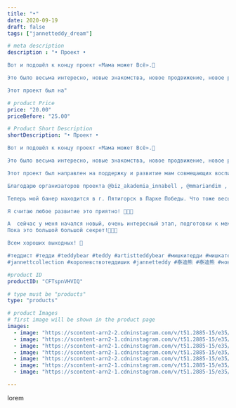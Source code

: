 ```yaml
---
title: "•"
date: 2020-09-19
draft: false
tags: ["jannetteddy_dream"]

# meta description
description : "• Проект •

Вот и подошёл к концу проект «Мама может Всё».💞

Это было весьма интересно, новые знакомства, новое продвижение, новое развитие!

Этот проект был на"

# product Price
price: "20.00"
priceBefore: "25.00"

# Product Short Description
shortDescription: "• Проект •

Вот и подошёл к концу проект «Мама может Всё».💞

Это было весьма интересно, новые знакомства, новое продвижение, новое развитие!

Этот проект был направлен на поддержку и развитие мам совмещающих воспитание деток и ведущий свой бизнес.

Благодарю организаторов проекта @biz_akademia_innabell , @mmariandim , было здОрово!💞

Теперь мой банер находится в г. Пятигорск в Парке Победы. Что тоже весьма приятно!🥰

Я считаю любое развитие это приятно! 🤍🤎🧡

А  сейчас у меня начался новый, очень интересный этап, подготовки к международной выставки🤞🏻🍀🤫!
Пока это большой большой секрет!🤎🧡🤍

Всем хороших выходных! 🤗

#теддист #тедди #teddybear #teddy #artistteddybear #мишкитедди #мишкатедди #teddybear🐻 #teddy🐻 #teddy_bear #teddybearlove #artistteddybear #artistteddy #своимируками #ручнаяработа #моявесна #распродажа #медведиспасутмир #коллекционныемишкитедди #коллекционныетедди #jannettcollection #королевствотеддишик 
#jannettcollection #королевствотеддишик #jannetteddy #泰迪熊 #泰迪熊 #новаяколлекция #мамаможетвсе"

#product ID
productID: "CFTspnVHVIQ"

# type must be "products"
type: "products"

# product Images
# first image will be shown in the product page
images:
  - image: "https://scontent-arn2-2.cdninstagram.com/v/t51.2885-15/e35/s1080x1080/119888676_1061952354227360_3899472838823535858_n.jpg?_nc_ht=scontent-arn2-2.cdninstagram.com&_nc_cat=108&_nc_ohc=pgIJmu65RcsAX9hEXwu&tp=1&oh=66adfa71e1129fc9549c3fac85185376&oe=605A128A&ig_cache_key=MjQwMTQ1OTM5Nzk1NDgzNjkzOA%3D%3D.2"
  - image: "https://scontent-arn2-1.cdninstagram.com/v/t51.2885-15/e35/s1080x1080/119789507_190811025934891_2841700723579581671_n.jpg?_nc_ht=scontent-arn2-1.cdninstagram.com&_nc_cat=107&_nc_ohc=-mp_-LaWT38AX8nZtUZ&tp=1&oh=832a1b362451c796a5c10cd6aa9d4a3b&oe=605A6099&ig_cache_key=MjQwMTQ1OTM5ODAwNTEwOTk0Ng%3D%3D.2"
  - image: "https://scontent-arn2-1.cdninstagram.com/v/t51.2885-15/e35/s1080x1080/119720758_194626292073747_4097081201828511175_n.jpg?_nc_ht=scontent-arn2-1.cdninstagram.com&_nc_cat=103&_nc_ohc=HakT04qLvSkAX-ER7rK&tp=1&oh=d286560a4f5e933cee998463fbf9770a&oe=605D1607&ig_cache_key=MjQwMTQ1OTM5Nzk3MTYzNzY1MA%3D%3D.2"
  - image: "https://scontent-arn2-1.cdninstagram.com/v/t51.2885-15/e35/s1080x1080/119779217_175174177442836_1326120074852573304_n.jpg?_nc_ht=scontent-arn2-1.cdninstagram.com&_nc_cat=104&_nc_ohc=ZszHxP39xIQAX_JpDzJ&tp=1&oh=b7bad6c05d0cd14768b77eb4e2e75f1c&oe=605BE0BF&ig_cache_key=MjQwMTQ1OTM5Nzk4ODIwMzc1Mg%3D%3D.2"
  - image: "https://scontent-arn2-2.cdninstagram.com/v/t51.2885-15/e35/s1080x1080/119718833_117724556740613_3431227975133869436_n.jpg?_nc_ht=scontent-arn2-2.cdninstagram.com&_nc_cat=105&_nc_ohc=3FAXSDGWIwoAX_t55Tk&tp=1&oh=8220185980cb8678b04f3bc65dbbc24d&oe=605A07CD&ig_cache_key=MjQwMTQ1OTM5ODAxMzYwNzkwNQ%3D%3D.2"
  - image: "https://scontent-arn2-1.cdninstagram.com/v/t51.2885-15/e35/s1080x1080/119724284_210442057138845_4684622955632092254_n.jpg?_nc_ht=scontent-arn2-1.cdninstagram.com&_nc_cat=109&_nc_ohc=nvsqZrJnHPwAX_-mA8Q&tp=1&oh=63604d9778be88e43889a69242cc2266&oe=605D7372&ig_cache_key=MjQwMTQ1OTM5Nzk5NjczODU5NA%3D%3D.2"
  - image: "https://scontent-arn2-1.cdninstagram.com/v/t51.2885-15/e35/s1080x1080/119916106_1668273596681210_7564633750056604921_n.jpg?_nc_ht=scontent-arn2-1.cdninstagram.com&_nc_cat=102&_nc_ohc=Umd0mGpKTX8AX_DTAQP&tp=1&oh=450b5f8ed2931a39ba9ee716085c81be&oe=605D6000&ig_cache_key=MjQwMTQ1OTM5Nzk4ODMxODkxMA%3D%3D.2"

---
```

lorem
